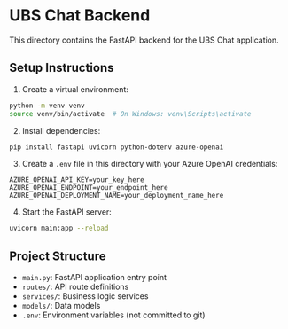 
# UBS Chat Backend

This directory contains the FastAPI backend for the UBS Chat application.

## Setup Instructions

1. Create a virtual environment:
```bash
python -m venv venv
source venv/bin/activate  # On Windows: venv\Scripts\activate
```

2. Install dependencies:
```bash
pip install fastapi uvicorn python-dotenv azure-openai
```

3. Create a `.env` file in this directory with your Azure OpenAI credentials:
```
AZURE_OPENAI_API_KEY=your_key_here
AZURE_OPENAI_ENDPOINT=your_endpoint_here
AZURE_OPENAI_DEPLOYMENT_NAME=your_deployment_name_here
```

4. Start the FastAPI server:
```bash
uvicorn main:app --reload
```

## Project Structure

- `main.py`: FastAPI application entry point
- `routes/`: API route definitions
- `services/`: Business logic services
- `models/`: Data models
- `.env`: Environment variables (not committed to git)
